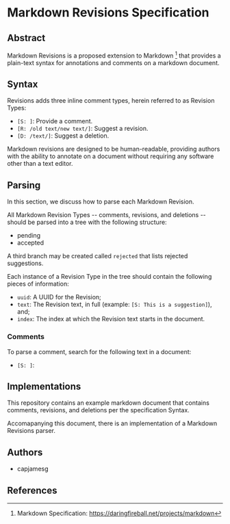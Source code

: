 # Markdown Revisions Specification

## Abstract

Markdown Revisions is a proposed extension to Markdown [^1] that provides a plain-text syntax for annotations and comments on a markdown document.

## Syntax

Revisions adds three inline comment types, herein referred to as Revision Types:

- `[S: ]`: Provide a comment.
- `[R: /old text/new text/]`: Suggest a revision.
- `[D: /text/]`: Suggest a deletion.

Markdown revisions are designed to be human-readable, providing authors with the ability to annotate on a document without requiring any software other than a text editor.

## Parsing

In this section, we discuss how to parse each Markdown Revision.

All Markdown Revision Types -- comments, revisions, and deletions -- should be parsed into a tree with the following structure:

- pending
- accepted

A third branch may be created called `rejected` that lists rejected suggestions.

Each instance of a Revision Type in the tree should contain the following pieces of information:

- `uuid`: A UUID for the Revision;
- `text`: The Revision text, in full (example: `[S: This is a suggestion]`), and;
- `index`: The index at which the Revision text starts in the document.

### Comments

To parse a comment, search for the following text in a document:

- `[S: ]`:

## Implementations

This repository contains an example markdown document that contains comments, revisions, and deletions per the specification Syntax.

Accomapanying this document, there is an implementation of a Markdown Revisions parser.

## Authors

- capjamesg

## References

[^1]: Markdown Specification: https://daringfireball.net/projects/markdown
